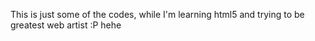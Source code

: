 This is just some of the codes, while I'm learning html5 and trying to be greatest web artist :P
 hehe
